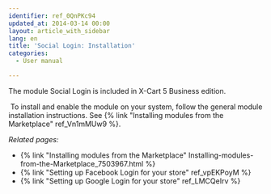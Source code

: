 ```yaml
---
identifier: ref_0QnPKc94
updated_at: 2014-03-14 00:00
layout: article_with_sidebar
lang: en
title: 'Social Login: Installation'
categories:
  - User manual

---
```



The module Social Login is included in X-Cart 5 Business edition. 

 To install and enable the module on your system, follow the general module installation instructions. See {% link "Installing modules from the Marketplace" ref_Vn1mMUw9 %}.

_Related pages:_

*   {% link "Installing modules from the Marketplace" Installing-modules-from-the-Marketplace_7503967.html %}
*   {% link "Setting up Facebook Login for your store" ref_vpEKPoyM %}
*   {% link "Setting up Google Login for your store" ref_LMCQeIrv %}
